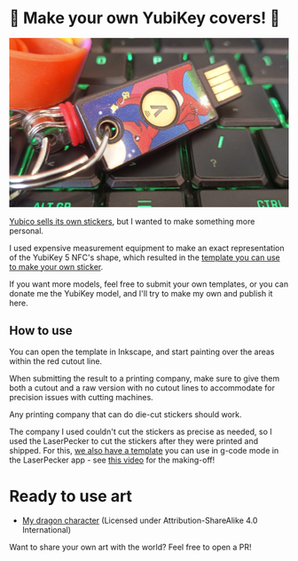 # 🔑 Make your own YubiKey covers! 🔑

![Real life picture of a printed sticker on a YubiKey 5 NFC](./Art/Yubikey%205%20NFC/Orebark/Result.jpg)

[Yubico sells its own stickers](https://www.yubico.com/nl/product/yubistyle-covers), but I wanted to make something more personal.

I used expensive measurement equipment to make an exact representation of the YubiKey 5 NFC's shape, which resulted in the [template you can use to make your own sticker](./Templates).

If you want more models, feel free to submit your own templates, or you can donate me the YubiKey model, and I'll try to make my own and publish it here.

## How to use

You can open the template in Inkscape, and start painting over the areas within the red cutout line.

When submitting the result to a printing company, make sure to give them both a cutout and a raw version with no cutout lines to accommodate for precision issues with cutting machines.

Any printing company that can do die-cut stickers should work.

The company I used couldn't cut the stickers as precise as needed, so I used the LaserPecker to cut the stickers after they were printed and shipped. For this, [we also have a template](./Templates/YubiKey%205%20NFC_Front_LaserPecker.svg) you can use in g-code mode in the LaserPecker app - see [this video](https://www.youtube.com/watch?v=5To3tKZ3_pE) for the making-off!

# Ready to use art

- [My dragon character](./Art/Yubikey%205%20NFC/Orebark) (Licensed under Attribution-ShareAlike 4.0 International)

Want to share your own art with the world? Feel free to open a PR!
